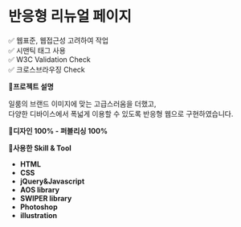 # 반응형 리뉴얼 페이지

✅ 웹표준, 웹접근성 고려하여 작업<br>
✅ 시맨틱 태그 사용<br>
✅ W3C Validation Check<br>
✅ 크로스브라우징 Check<br>

📝**프로젝트 설명**

일룸의 브랜드 이미지에 맞는 고급스러움을 더했고,<br>
다양한 디바이스에서 폭넓게 이용할 수 있도록 반응형 웹으로 구현하였습니다.

📝**디자인 100% - 퍼블리싱 100%**

📝**사용한 Skill & Tool**

- **HTML**
- **CSS**
- **jQuery&Javascript**
- **AOS library**
- **SWIPER library**
- **Photoshop**
- **illustration**
